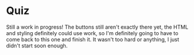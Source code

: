 # Quiz

Still a work in progress! The buttons still aren't exactly there yet, the HTML and styling definitely could use work, so I'm definitely going to have to come back to this one and finish it. It wasn't too hard or anything, I just didn't start soon enough.
